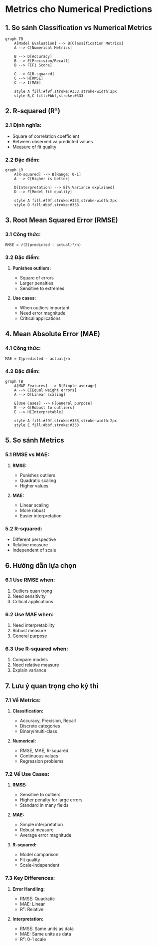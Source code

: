 # Metrics cho Numerical Predictions

## 1. So sánh Classification vs Numerical Metrics

```mermaid
graph TB
    A[Model Evaluation] --> B[Classification Metrics]
    A --> C[Numerical Metrics]
    
    B --> D[Accuracy]
    B --> E[Precision/Recall]
    B --> F[F1 Score]
    
    C --> G[R-squared]
    C --> H[RMSE]
    C --> I[MAE]
    
    style A fill:#f9f,stroke:#333,stroke-width:2px
    style B,C fill:#bbf,stroke:#333
```

## 2. R-squared (R²)

### 2.1 Định nghĩa:
- Square of correlation coefficient
- Between observed và predicted values
- Measure of fit quality

### 2.2 Đặc điểm:
```mermaid
graph LR
    A[R-squared] --> B[Range: 0-1]
    A --> C[Higher is better]
    
    D[Interpretation] --> E[% Variance explained]
    D --> F[Model fit quality]
    
    style A fill:#f9f,stroke:#333,stroke-width:2px
    style D fill:#bbf,stroke:#333
```

## 3. Root Mean Squared Error (RMSE)

### 3.1 Công thức:
```
RMSE = √(Σ(predicted - actual)²/n)
```

### 3.2 Đặc điểm:
1. **Punishes outliers:**
   - Square of errors
   - Larger penalties
   - Sensitive to extremes

2. **Use cases:**
   - When outliers important
   - Need error magnitude
   - Critical applications

## 4. Mean Absolute Error (MAE)

### 4.1 Công thức:
```
MAE = Σ|predicted - actual|/n
```

### 4.2 Đặc điểm:
```mermaid
graph TB
    A[MAE Features] --> B[Simple average]
    A --> C[Equal weight errors]
    A --> D[Linear scaling]
    
    E[Use Cases] --> F[General purpose]
    E --> G[Robust to outliers]
    E --> H[Interpretable]
    
    style A fill:#f9f,stroke:#333,stroke-width:2px
    style E fill:#bbf,stroke:#333
```

## 5. So sánh Metrics

### 5.1 RMSE vs MAE:
1. **RMSE:**
   - Punishes outliers
   - Quadratic scaling
   - Higher values

2. **MAE:**
   - Linear scaling
   - More robust
   - Easier interpretation

### 5.2 R-squared:
- Different perspective
- Relative measure
- Independent of scale

## 6. Hướng dẫn lựa chọn

### 6.1 Use RMSE when:
1. Outliers quan trọng
2. Need sensitivity
3. Critical applications

### 6.2 Use MAE when:
1. Need interpretability
2. Robust measure
3. General purpose

### 6.3 Use R-squared when:
1. Compare models
2. Need relative measure
3. Explain variance

## 7. Lưu ý quan trọng cho kỳ thi

### 7.1 Về Metrics:
1. **Classification:**
   - Accuracy, Precision, Recall
   - Discrete categories
   - Binary/multi-class

2. **Numerical:**
   - RMSE, MAE, R-squared
   - Continuous values
   - Regression problems

### 7.2 Về Use Cases:
1. **RMSE:**
   - Sensitive to outliers
   - Higher penalty for large errors
   - Standard in many fields

2. **MAE:**
   - Simple interpretation
   - Robust measure
   - Average error magnitude

3. **R-squared:**
   - Model comparison
   - Fit quality
   - Scale-independent

### 7.3 Key Differences:
1. **Error Handling:**
   - RMSE: Quadratic
   - MAE: Linear
   - R²: Relative

2. **Interpretation:**
   - RMSE: Same units as data
   - MAE: Same units as data
   - R²: 0-1 scale
